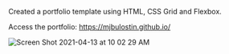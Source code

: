 Created a portfolio template using HTML, CSS Grid and Flexbox.

Access the portfolio: https://mjbulostin.github.io/

![Screen Shot 2021-04-13 at 10 02 29 AM](https://user-images.githubusercontent.com/56733715/114931408-35868c00-9e04-11eb-9b8f-65e7492a5839.png)
